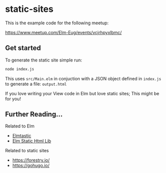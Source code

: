 # static-sites

This is the example code for the following meetup:

https://www.meetup.com/Elm-Eug/events/vcjrhpyxlbmc/


## Get started

To generate the static site simple run:

```sh
node index.js
```

This uses `src/Main.elm` in conjuction with a JSON object defined in `index.js` to generate a file: `output.html`

If you love writing your View code in Elm but love static sites; This might be for you!

## Further Reading...

Related to Elm

  - [Elmtastic](https://discourse.elm-lang.org/t/elmstatic-an-elm-to-html-static-site-generator/1210)
  - [Elm Static Html Lib](https://github.com/eeue56/elm-static-html-lib)

Related to static sites

 - https://forestry.io/
 - https://gohugo.io/
